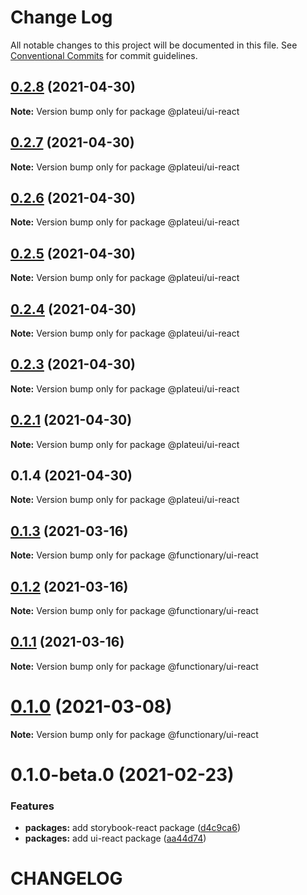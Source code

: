 # Change Log

All notable changes to this project will be documented in this file.
See [Conventional Commits](https://conventionalcommits.org) for commit guidelines.

## [0.2.8](https://github.com/wraft/plate/compare/@plateui/ui-react@0.2.7...@plateui/ui-react@0.2.8) (2021-04-30)

**Note:** Version bump only for package @plateui/ui-react





## [0.2.7](https://github.com/wraft/plate/compare/@plateui/ui-react@0.2.6...@plateui/ui-react@0.2.7) (2021-04-30)

**Note:** Version bump only for package @plateui/ui-react





## [0.2.6](https://github.com/wraft/plate/compare/@plateui/ui-react@0.2.5...@plateui/ui-react@0.2.6) (2021-04-30)

**Note:** Version bump only for package @plateui/ui-react





## [0.2.5](https://github.com/wraft/plate/compare/@plateui/ui-react@0.2.4...@plateui/ui-react@0.2.5) (2021-04-30)

**Note:** Version bump only for package @plateui/ui-react





## [0.2.4](https://github.com/wraft/plate/compare/@plateui/ui-react@0.2.3...@plateui/ui-react@0.2.4) (2021-04-30)

**Note:** Version bump only for package @plateui/ui-react





## [0.2.3](https://github.com/wraft/plate/compare/@plateui/ui-react@0.2.1...@plateui/ui-react@0.2.3) (2021-04-30)

**Note:** Version bump only for package @plateui/ui-react





## [0.2.1](https://github.com/wraft/plate/compare/@plateui/ui-react@0.1.4...@plateui/ui-react@0.2.1) (2021-04-30)

**Note:** Version bump only for package @plateui/ui-react





## 0.1.4 (2021-04-30)

**Note:** Version bump only for package @plateui/ui-react





## [0.1.3](https://github.com/wearefunctionary/plate/compare/@functionary/ui-react@0.1.2...@functionary/ui-react@0.1.3) (2021-03-16)

**Note:** Version bump only for package @functionary/ui-react

## [0.1.2](https://github.com/wearefunctionary/plate/compare/@functionary/ui-react@0.1.1...@functionary/ui-react@0.1.2) (2021-03-16)

**Note:** Version bump only for package @functionary/ui-react

## [0.1.1](https://github.com/wearefunctionary/plate/compare/@functionary/ui-react@0.1.0...@functionary/ui-react@0.1.1) (2021-03-16)

**Note:** Version bump only for package @functionary/ui-react

# [0.1.0](https://github.com/wearefunctionary/plate/compare/@functionary/ui-react@0.1.0-beta.0...@functionary/ui-react@0.1.0) (2021-03-08)

**Note:** Version bump only for package @functionary/ui-react

# 0.1.0-beta.0 (2021-02-23)

### Features

- **packages:** add storybook-react package ([d4c9ca6](https://github.com/wearefunctionary/plate/commit/d4c9ca66e24552c5dca6b5f279fac9a72e751e81))
- **packages:** add ui-react package ([aa44d74](https://github.com/wearefunctionary/plate/commit/aa44d74bc9ae63792723a36e76afc872b53d5932))

# CHANGELOG
